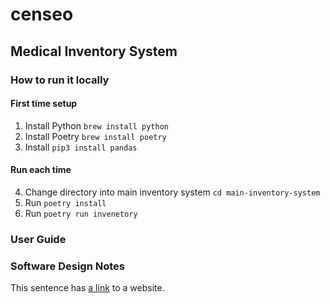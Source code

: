 # censeo

## Medical Inventory System

### How to run it locally
#### First time setup
1. Install Python `brew install python`
2. Install Poetry `brew install poetry`
3. Install `pip3 install pandas`
#### Run each time
4. Change directory into main inventory system `cd main-inventory-system`
5. Run `poetry install`
6. Run `poetry run invenetory`
### User Guide

### Software Design Notes

This sentence has [a link](https://nasa.gov) to a website.